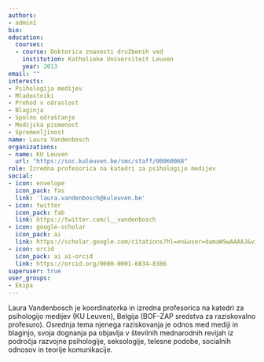 ```yaml
---
authors:
- admin1
bio:
education:
  courses:
  - course: Doktorica znanosti družbenih ved
    institution: Katholieke Universiteit Leuven
    year: 2013
email: ""
interests:
- Psihologija medijev
- Mladostniki
- Prehod v odraslost
- Blaginja
- Spolno odraščanje
- Medijska pismenost
- Spremenljivost
name: Laura Vandenbosch
organizations:
- name: KU Leuven
  url: "https://soc.kuleuven.be/smc/staff/00060068"
role: Izredna profesorica na katedri za psihologijo medijev 
social:
- icon: envelope
  icon_pack: fas
  link: 'laura.vandenbosch@kuleuven.be'
- icon: twitter
  icon_pack: fab
  link: https://twitter.com/l__vandenbosch
- icon: google-scholar
  icon_pack: ai
  link: https://scholar.google.com/citations?hl=en&user=damaWSwAAAAJ&view_op=list_works&citft=1&email_for_op=LucaCarbone.LC%40gmail.com&gmla=AJsN-F7t2CYHHlWeJY3deewm-X4ZMmGIyZTX8n6I4B0oyaPhiurr6O2RUvipMX5kj9NwSv5kCHA2iTvFV4Mkw7GA0m9U2mBQIWHnywgqOTMUu29QbimAgPW-k6oqxRFTvedMc-D8SrQc4AFyq6LA87ar4PJhZDpsA_B1-Z4uS742VbL1rEjrScyqh32yVBuYH_9IQXpNhLYqxWzdcpTOOOCxzpH6y9I_rk1ygE4T84JbQJD0nAO6CnsJZ1xjg5s4r59O_87gwvRR
- icon: orcid
  icon_pack: ai ai-orcid
  link: https://orcid.org/0000-0001-6834-8386
superuser: true
user_groups:
- Ekipa
---
```


Laura Vandenbosch je koordinatorka in izredna profesorica na katedri za psihologijo medijev (KU Leuven), Belgija (BOF-ZAP sredstva za raziskovalno profesuro). Osrednja tema njenega raziskovanja je odnos med mediji in blaginjo, svoja dognanja pa objavlja v številnih mednarodnih revijah iz področja razvojne psihologije, seksologije, telesne podobe, socialnih odnosov in teorije komunikacije.